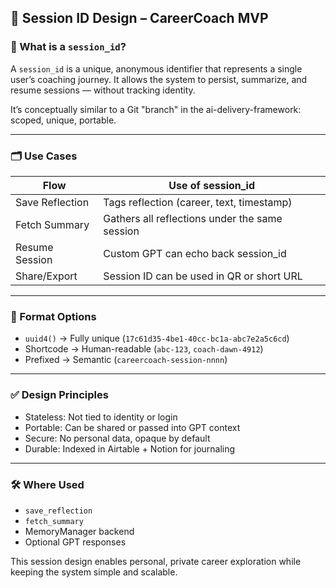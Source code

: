## 🧠 Session ID Design – CareerCoach MVP

### 🔑 What is a `session_id`?
A `session_id` is a unique, anonymous identifier that represents a single user’s coaching journey.
It allows the system to persist, summarize, and resume sessions — without tracking identity.

It’s conceptually similar to a Git "branch" in the ai-delivery-framework: scoped, unique, portable.

---

### 🗂 Use Cases
| Flow | Use of session_id |
|------|-------------------|
| Save Reflection | Tags reflection (career, text, timestamp) |
| Fetch Summary   | Gathers all reflections under the same session |
| Resume Session  | Custom GPT can echo back session_id |
| Share/Export    | Session ID can be used in QR or short URL |

---

### 🧾 Format Options
- `uuid4()` → Fully unique (`17c61d35-4be1-40cc-bc1a-abc7e2a5c6cd`)
- Shortcode → Human-readable (`abc-123`, `coach-dawn-4912`)
- Prefixed → Semantic (`careercoach-session-nnnn`)

---

### ✅ Design Principles
- Stateless: Not tied to identity or login
- Portable: Can be shared or passed into GPT context
- Secure: No personal data, opaque by default
- Durable: Indexed in Airtable + Notion for journaling

---

### 🛠 Where Used
- `save_reflection`
- `fetch_summary`
- MemoryManager backend
- Optional GPT responses

This session design enables personal, private career exploration while keeping the system simple and scalable.